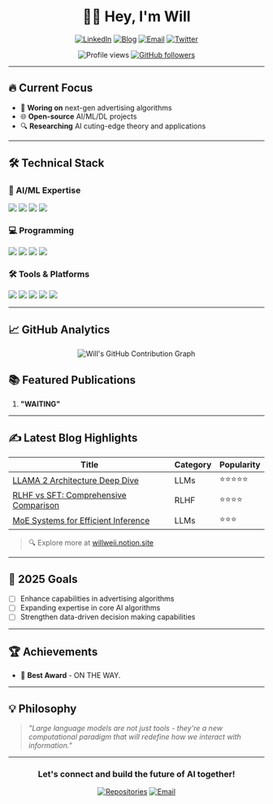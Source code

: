 <h1 align="center">👨‍💻 Hey, I'm Will </h1>

<p align="center">
  <a href="http://linkedin.com/in/wei-zhang-7429b4297"><img src="https://img.shields.io/badge/LinkedIn-0077B5?style=for-the-badge&logo=linkedin&logoColor=white" alt="LinkedIn"></a> 
  <a href="https://www.notion.so/willweii/2025-1681dccd7a458092b6d1c3184c71af73"><img src="https://img.shields.io/badge/Notion-000000?style=for-the-badge&logo=notion&logoColor=white" alt="Blog"></a>
  <a href="mailto:will.zhangweii@gmail.com"><img src="https://img.shields.io/badge/Gmail-D14836?style=for-the-badge&logo=gmail&logoColor=white" alt="Email"></a>
  <a href="https://x.com/home"><img src="https://img.shields.io/badge/Twitter-1DA1F2?style=for-the-badge&logo=twitter&logoColor=white" alt="Twitter"></a>
</p>

<p align="center">
  <img src="https://komarev.com/ghpvc/?username=weiiWill&label=Profile+Views&color=0e75b6&style=flat" alt="Profile views">
  <a href="https://github.com/weiiWill?tab=followers"><img src="https://img.shields.io/github/followers/weiiWill?label=Followers&style=social" alt="GitHub followers"></a>
</p>

---

## 🔥 Current Focus

- 🚀 **Woring on** next-gen advertising algorithms
- 🌐 **Open-source** AI/ML/DL projects
- 🔍 **Researching** AI cuting-edge theory and applications
---

## 🛠️ Technical Stack

### 🤖 AI/ML Expertise
<p>
  <img src="https://img.shields.io/badge/Transformer-FF6B6B?style=for-the-badge&logo=transformers&logoColor=white">
  <img src="https://img.shields.io/badge/PyTorch-EE4C2C?style=for-the-badge&logo=pytorch&logoColor=white">
  <img src="https://img.shields.io/badge/GitHub-181717?style=for-the-badge&logo=github&logoColor=white">
  <img src="https://img.shields.io/badge/OpenAI-412991?style=for-the-badge&logo=openai&logoColor=white">
</p>

### 💻 Programming
<p>
  <img src="https://img.shields.io/badge/Python-3776AB?style=for-the-badge&logo=python&logoColor=white">
  <img src="https://img.shields.io/badge/SQL-003B57?style=for-the-badge&logo=sql&logoColor=white">
  <img src="https://img.shields.io/badge/Java-007396?style=for-the-badge&logo=java&logoColor=white">
  <img src="https://img.shields.io/badge/Scala-DC322F?style=for-the-badge&logo=scala&logoColor=white">
</p>

### 🛠️ Tools & Platforms
<p>
  <img src="https://img.shields.io/badge/VS%20Code-007ACC?style=for-the-badge&logo=visual-studio-code&logoColor=white">
  <img src="https://img.shields.io/badge/Docker-2496ED?style=for-the-badge&logo=docker&logoColor=white">
  <img src="https://img.shields.io/badge/Hadoop-66CCFF?style=for-the-badge&logo=apachehadoop&logoColor=black">
  <img src="https://img.shields.io/badge/Git-F05032?style=for-the-badge&logo=git&logoColor=white">
  <img src="https://img.shields.io/badge/Jupyter-F37626?style=for-the-badge&logo=jupyter&logoColor=white">
</p>

---

## 📈 GitHub Analytics

<p align="center">
  <!-- 居中并加标题 -->
<!-- 🌈 炫酷贡献图 -->
<p align="center">
  <img src="https://ghchart.rshah.org/4CAF50/weiiWill" alt="Will's GitHub Contribution Graph" />
</p>
  <!-- <img height="180em" src="https://github-readme-streak-stats.herokuapp.com/?user=weiiWill&theme=radical&hide_border=true" alt="GitHub Commit Calendar" />-->
</p>

## 📚 Featured Publications

1. **"WAITING"** 

---

## ✍️ Latest Blog Highlights

<div align="center">
  
| Title | Category | Popularity |
|-------|----------|------------|
| [LLAMA 2 Architecture Deep Dive](https://willweii.notion.site/LLAMA-2-d45273f098434751803a2a80ca7edf3e) | LLMs  | ⭐⭐⭐⭐⭐ |
| [RLHF vs SFT: Comprehensive Comparison](https://willweii.notion.site/RLHF-SFT-1f41dccd7a458092a808cf3a954a059e) | RLHF | ⭐⭐⭐⭐ |
| [MoE Systems for Efficient Inference](https://willweii.notion.site/MOE-1eb71a6c95fc4e118069a9e4b059fff3) | LLMs | ⭐⭐⭐ | 

</div>

> 🔍 Explore more at [willweii.notion.site](https://willweii.notion.site)

---

## 🎯 2025 Goals

- [ ] Enhance capabilities in advertising algorithms
- [ ] Expanding expertise in core AI algorithms
- [ ] Strengthen data-driven decision making capabilities
---

## 🏆 Achievements

- 🥇 **Best Award** - ON THE WAY.

---

## 💡 Philosophy

> *"Large language models are not just tools - they're a new computational paradigm that will redefine how we interact with information."*

---

<div align="center">
  <h3>Let's connect and build the future of AI together!</h3>
  <p>
    <a href="https://github.com/weiiWill?tab=repositories"><img src="https://img.shields.io/badge/Explore-My%20Repos-181717?style=for-the-badge&logo=github" alt="Repositories"></a>
    <a href="mailto:will.zhangweii@gmail.com"><img src="https://img.shields.io/badge/Contact-Me%20Now-D14836?style=for-the-badge&logo=gmail&logoColor=white" alt="Email"></a>
  </p>
</div>
